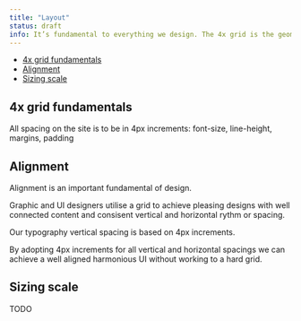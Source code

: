 ```yaml
---
title: "Layout"
status: draft
info: It’s fundamental to everything we design. The 4x grid is the geometric foundation of all the visual elements of La Trobe Design, from typography to columns, boxes, icons, and illustrations. It provides structure and guidance for all creative decision-making.
---
```


- [4x grid fundamentals](#4x-grid-fundamentals)
- [Alignment](#alignment)
- [Sizing scale](#sizing-scale)

## 4x grid fundamentals <a name="4x-grid-fundamentals"></a>

All spacing on the site is to be in 4px increments: font-size, line-height, margins, padding

## Alignment <a name="alignment"></a>

Alignment is an important fundamental of design.

Graphic and UI designers utilise a grid to achieve pleasing designs with well connected content and consisent vertical and horizontal rythm or spacing.

Our typography vertical spacing is based on 4px increments.

By adopting 4px increments for all vertical and horizontal spacings we can achieve a well aligned harmonious UI without working to a hard grid.

## Sizing scale <a name="sizing-scale"></a>

TODO